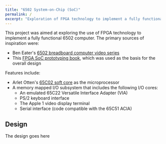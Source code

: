 ```yaml
---
title: "6502 System-on-Chip (SoC)"
permalink: /
excerpt: "Exploration of FPGA technology to implement a fully functional 6502 computer"
---
```


This project was aimed at exploring the use of FPGA technology to implement a fully functional 6502 computer. The primary sources of inspiration were:
* Ben Eater's [6502 breadboard computer video series](https://eater.net/6502) 
* This [FPGA SoC prototyping book](https://www.wiley.com/en-us/FPGA+Prototyping+by+SystemVerilog+Examples%3A+Xilinx+MicroBlaze+MCS+SoC+Edition-p-9781119282709), which was used as the basis for the overall design

Features include:
* Arlet Otten's [65C02 soft core](https://github.com/Arlet/verilog-65C02-microcode) as the microprocessor
* A memory mapped I/O subsystem that includes the following I/O cores:
    * An emulated 65C22 Versatile Interface Adapter (VIA)
    * PS/2 keyboard interface
    * The Apple 1 video display terminal
    * Serial interface (code compatible with the 65C51 ACIA)

## Design

The design goes here

